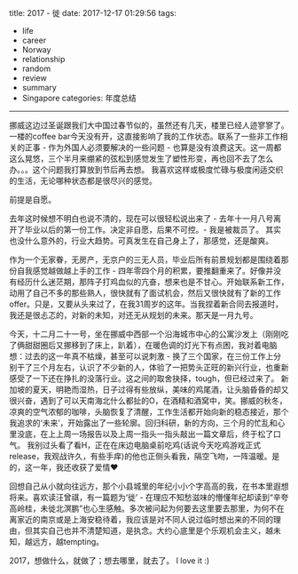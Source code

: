 title: 2017 - 徙
date: 2017-12-17 01:29:56
tags:
- life
- career
- Norway
- relationship
- random
- review
- summary
- Singapore
categories: 年度总结
---

挪威这边过圣诞跟我们大中国过春节似的，虽然还有几天，楼里已经人迹寥寥了。一楼的coffee bar今天没有开，这直接影响了我的工作状态。联系了一些非工作相关的正事 - 作为外国人必须要解决的一些问题 - 也算是没有浪费这天。这一周都这么晃悠，三个半月来绷紧的弦松到感觉发生了塑性形变，再也回不去了怎么办。。。这个问题我打算放到节后再去想。
我喜欢这样或极度忙碌与极度闲适交织的生活，无论哪种状态都是很尽兴的感觉。

前提是自愿。

去年这时候想不明白也说不清的，现在可以很轻松说出来了 - 去年十一月八号离开了毕业以后的第一份工作。决定非自愿，后果不可控。- 我是被裁员了。
其实也没什么意外的，行业大趋势。可真发生在自己身上了，那感觉，还是酸爽。

作为一个无家眷，无房产，无京户的三无人员，毕业后所有前景规划都是围绕着那份自我感觉越做越上手的工作 - 四年零四个月的积累，要推翻重来了。好像并没有经历什么迷茫期，那阵子打鸡血似的亢奋，想来也是不甘心。开始联系新工作，动用了自己不多的那些熟人，很快就有了面试机会，然后又很快就有了新的工作offer。只是，又要从头来过了，在我31周岁的这年。当我捏着新合同去报道时，我还是很忐忑的，对新的未知，对还无从规划的未来。那天是一月九号。

今天，十二月二十一号，坐在挪威中西部一个沿海城市中心的公寓沙发上（刚刚吃了俩甜甜圈后又挪移到了床上，趴着），在暖色调的灯光下有点困，我对着电脑想：过去的这一年真不枯燥，甚至可以说刺激 - 换了三个国家，在三份工作上分别干了三个月左右，认识了不少新的人，体验了一把势头正旺的新兴行业，也重新感受了一下还在挣扎的没落行业。这之间的取舍抉择，tough，但已经过来了。
新加坡的夏天，明艳而湿热，日子过得有些放纵，美味的鸡尾酒，让头脑昏昏的却又很兴奋，遇到了可以天南海北什么都扯的O，在酒精和酒窝中，笑。挪威的秋冬，凉爽的空气浓郁的咖啡，头脑恢复了清醒，工作生活都开始向新的稳态接近，那个我追求的‘未来’，开始露出了一些轮廓。回归科研，新的方向，三个月的忙乱和心里没底，在上上周一场报告以及上周一指头一指头敲出一篇文章后，终于松了口气。
我别过头看了看H，正在在床边电脑桌前吃鸡(话说今天吃鸡游戏正式release，我观战许久，有些手痒)的他也正侧头看我，隔空飞吻，一阵温暖。是的，这一年，我还收获了爱情❤️

回想自己从小就向往远方，那个小县城里的年纪小小个字高高的我，在书本里遐想将来。喜欢读汪曾祺，有一篇题为‘徙’ - 在理应不知愁滋味的懵懂年纪却读到“辛夸高岭桂，未徙北溟鹏”也心生感触。多次被问起为何要去这里要去那里，为何不在离家近的南京或是上海安稳待着，我应该是对不同人说过临时想出来的不同的理由，但其实自己也并不清楚知道，是执念。大约心底里是个乐观机会主义，越未知，越远方，越tempting。

2017，想做什么，就做了；想去哪里，就去了。
I love it :)
